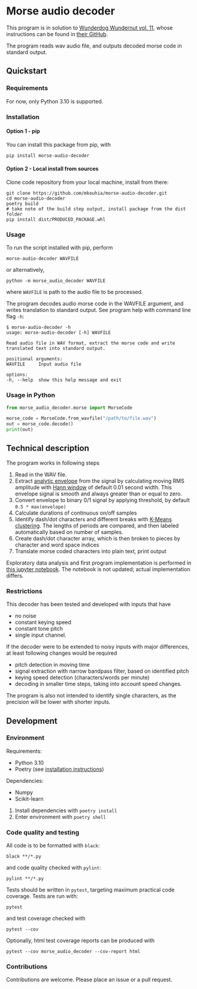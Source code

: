 # Morse audio decoder

This program is in solution to [Wunderdog Wundernut vol. 11][wundernut], whose instructions can be found in [their GitHub][wundernut-11-github].

The program reads wav audio file, and outputs decoded morse code in standard output.

## Quickstart

### Requirements
For now, only Python 3.10 is supported.

### Installation

#### Option 1 - pip

You can install this package from pip, with

    pip install morse-audio-decoder

#### Option 2 - Local install from sources

Clone code repository from your local machine, install from there:

    git clone https://github.com/mkouhia/morse-audio-decoder.git
    cd morse-audio-decoder
    poetry build
    # take note of the build step output, install package from the dist folder
    pip install dist/PRODUCED_PACKAGE.whl

### Usage

To run the script installed with pip, perform

    morse-audio-decoder WAVFILE

or alternatively,

    python -m morse_audio_decoder WAVFILE

where `WAVFILE` is path to the audio file to be processed.

The program decodes audio morse code in the WAVFILE argument, and writes translation to standard output.
See program help with command line flag `-h`:

    $ morse-audio-decoder -h
    usage: morse-audio-decoder [-h] WAVFILE

    Read audio file in WAV format, extract the morse code and write translated text into standard output.

    positional arguments:
    WAVFILE     Input audio file

    options:
    -h, --help  show this help message and exit

### Usage in Python

```python
from morse_audio_decoder.morse import MorseCode

morse_code = MorseCode.from_wavfile("/path/to/file.wav")
out = morse_code.decode()
print(out)
```


## Technical description

The program works in following steps

1. Read in the WAV file.
2. Extract [analytic envelope][envelope-wikipedia] from the signal by calculating moving RMS amplitude with [Hann window][hann-wikipedia] of default 0.01 second width. This envelope signal is smooth and always greater than or equal to zero.
3. Convert envelope to binary 0/1 signal by applying threshold, by default `0.5 * max(envelope)`
4. Calculate durations of continuous on/off samples
5. Identify dash/dot characters and different breaks with [K-Means clustering][kmeans-wikipedia]. The lengths of periods are compared, and then labeled automatically based on number of samples.
6. Create dash/dot character array, which is then broken to pieces by character and word space indices
7. Translate morse coded characters into plain text, print output

Exploratory data analysis and first program implementation is performed in [this jupyter notebook][initial-notebook]. The notebook is not updated; actual implementation differs.


### Restrictions

This decoder has been tested and developed with inputs that have
- no noise
- constant keying speed
- constant tone pitch
- single input channel.

If the decoder were to be extended to noisy inputs with major differences, at least following changes would be required
- pitch detection in moving time
- signal extraction with narrow bandpass filter, based on identified pitch
- keying speed detection (characters/words per minute)
- decoding in smaller time steps, taking into account speed changes.

The program is also not intended to identify single characters, as the precision will be lower with shorter inputs.

## Development

### Environment

Requirements:
- Python 3.10
- Poetry (see [installation instructions][poetry-install])

Dependencies:
- Numpy
- Scikit-learn

1. Install dependencies with `poetry install`
2. Enter environment with `poetry shell`


### Code quality and testing

All code is to be formatted with `black`:

    black **/*.py

and code quality checked with `pylint`:

    pylint **/*.py

Tests should be written in `pytest`, targeting maximum practical code coverage. Tests are run with:

    pytest

and test coverage checked with

    pytest --cov

Optionally, html test coverage reports can be produced with

    pytest --cov morse_audio_decoder --cov-report html

### Contributions

Contributions are welcome. Please place an issue or a pull request.


[wundernut]: https://www.wunderdog.fi/wundernut
[wundernut-11-github]: https://github.com/wunderdogsw/wundernut-vol11
[envelope-wikipedia]: https://en.wikipedia.org/wiki/Envelope_(waves)
[hann-wikipedia]: https://en.wikipedia.org/wiki/Hann_function
[initial-notebook]: notebooks/2022-02-23%20Wundernut%2011%20exploration.ipynb
[kmeans-wikipedia]: https://en.wikipedia.org/wiki/K-means_clustering
[poetry-install]: https://python-poetry.org/docs/#installation
